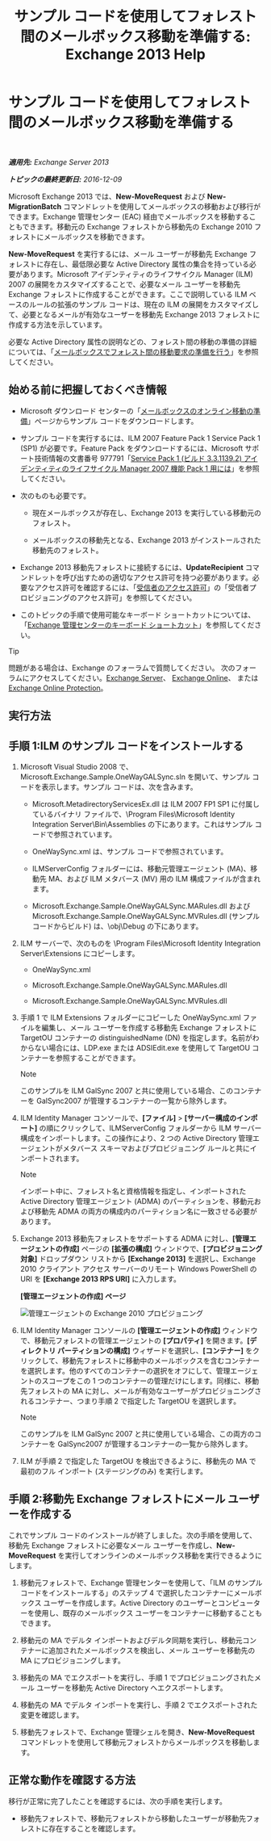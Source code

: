 ﻿---
title: 'サンプル コードを使用してフォレスト間のメールボックス移動を準備する: Exchange 2013 Help'
TOCTitle: サンプル コードを使用してフォレスト間のメールボックス移動を準備する
ms:assetid: f35ac7a5-bb84-4653-b6d0-65906e93627b
ms:mtpsurl: https://technet.microsoft.com/ja-jp/library/Ee861124(v=EXCHG.150)
ms:contentKeyID: 49896553
ms.date: 04/24/2018
mtps_version: v=EXCHG.150
ms.translationtype: HT
---

# サンプル コードを使用してフォレスト間のメールボックス移動を準備する

 

_**適用先:** Exchange Server 2013_

_**トピックの最終更新日:** 2016-12-09_

Microsoft Exchange 2013 では、**New-MoveRequest** および **New-MigrationBatch** コマンドレットを使用してメールボックスの移動および移行ができます。Exchange 管理センター (EAC) 経由でメールボックスを移動することもできます。移動元の Exchange フォレストから移動先の Exchange 2010 フォレストにメールボックスを移動できます。

**New-MoveRequest** を実行するには、メール ユーザーが移動先 Exchange フォレストに存在し、最低限必要な Active Directory 属性の集合を持っている必要があります。Microsoft アイデンティティのライフサイクル Manager (ILM) 2007 の展開をカスタマイズすることで、必要なメール ユーザーを移動先 Exchange フォレストに作成することができます。ここで説明している ILM ベースのルールの拡張のサンプル コードは、現在の ILM の展開をカスタマイズして、必要となるメールが有効なユーザーを移動先 Exchange 2013 フォレストに作成する方法を示しています。

必要な Active Directory 属性の説明などの、フォレスト間の移動の準備の詳細については、「[メールボックスでフォレスト間の移動要求の準備を行う](prepare-mailboxes-for-cross-forest-move-requests-exchange-2013-help.md)」を参照してください。

## 始める前に把握しておくべき情報

  - Microsoft ダウンロード センターの「[メールボックスのオンライン移動の準備](https://go.microsoft.com/fwlink/p/?linkid=177882)」ページからサンプル コードをダウンロードします。

  - サンプル コードを実行するには、ILM 2007 Feature Pack 1 Service Pack 1 (SP1) が必要です。Feature Pack をダウンロードするには、Microsoft サポート技術情報の文書番号 977791「[Service Pack 1 (ビルド 3.3.1139.2) アイデンティティのライフサイクル Manager 2007 機能 Pack 1 用には](http://go.microsoft.com/fwlink/p/?linkid=3052%26kbid=977791)」を参照してください。

  - 次のものも必要です。
    
      - 現在メールボックスが存在し、Exchange 2013 を実行している移動元のフォレスト。
    
      - メールボックスの移動先となる、Exchange 2013 がインストールされた移動先のフォレスト。

  - Exchange 2013 移動先フォレストに接続するには、**UpdateRecipient** コマンドレットを呼び出すための適切なアクセス許可を持つ必要があります。必要なアクセス許可を確認するには、「[受信者のアクセス許可](recipients-permissions-exchange-2013-help.md)」の「受信者プロビジョニングのアクセス許可」を参照してください。

  - このトピックの手順で使用可能なキーボード ショートカットについては、「[Exchange 管理センターのキーボード ショートカット](keyboard-shortcuts-in-the-exchange-admin-center-exchange-online-protection-help.md)」を参照してください。


> [!TIP]
> 問題がある場合は、Exchange のフォーラムで質問してください。 次のフォーラムにアクセスしてください。<A href="https://go.microsoft.com/fwlink/p/?linkid=60612">Exchange Server</A>、 <A href="https://go.microsoft.com/fwlink/p/?linkid=267542">Exchange Online</A>、 または <A href="https://go.microsoft.com/fwlink/p/?linkid=285351">Exchange Online Protection</A>。



## 実行方法

## 手順 1:ILM のサンプル コードをインストールする

1.  Microsoft Visual Studio 2008 で、Microsoft.Exchange.Sample.OneWayGALSync.sln を開いて、サンプル コードを表示します。サンプル コードは、次を含みます。
    
      - Microsoft.MetadirectoryServicesEx.dll は ILM 2007 FP1 SP1 に付属しているバイナリ ファイルで、\\Program Files\\Microsoft Identity Integration Server\\Bin\\Assemblies の下にあります。これはサンプル コードで参照されています。
    
      - OneWaySync.xml は、サンプル コードで参照されています。
    
      - ILMServerConfig フォルダーには、移動元管理エージェント (MA)、移動先 MA、および ILM メタバース (MV) 用の ILM 構成ファイルが含まれます。
    
      - Microsoft.Exchange.Sample.OneWayGALSync.MARules.dll および Microsoft.Exchange.Sample.OneWayGALSync.MVRules.dll (サンプル コードからビルド) は、\\obj\\Debug の下にあります。

2.  ILM サーバーで、次のものを \\Program Files\\Microsoft Identity Integration Server\\Extensions にコピーします。
    
      - OneWaySync.xml
    
      - Microsoft.Exchange.Sample.OneWayGALSync.MARules.dll
    
      - Microsoft.Exchange.Sample.OneWayGALSync.MVRules.dll

3.  手順 1 で ILM Extensions フォルダーにコピーした OneWaySync.xml ファイルを編集し、メール ユーザーを作成する移動先 Exchange フォレストに TargetOU コンテナーの distinguishedName (DN) を指定します。名前がわからない場合には、LDP.exe または ADSIEdit.exe を使用して TargetOU コンテナーを参照することができます。
    

    > [!NOTE]
    > このサンプルを ILM GalSync 2007 と共に使用している場合、このコンテナーを GalSync2007 が管理するコンテナーの一覧から除外します。



4.  ILM Identity Manager コンソールで、**\[ファイル\]** \> **\[サーバー構成のインポート\]** の順にクリックして、ILMServerConfig フォルダーから ILM サーバー構成をインポートします。この操作により、2 つの Active Directory 管理エージェントがメタバース スキーマおよびプロビジョニング ルールと共にインポートされます。
    

    > [!NOTE]
    > インポート中に、フォレスト名と資格情報を指定し、インポートされた Active Directory 管理エージェント (ADMA) のパーティションを、移動元および移動先 ADMA の両方の構成内のパーティション名に一致させる必要があります。



5.  Exchange 2013 移動先フォレストをサポートする ADMA に対し、**\[管理エージェントの作成\]** ページの **\[拡張の構成\]** ウィンドウで、**\[プロビジョニング対象\]** ドロップダウン リストから **\[Exchange 2013\]** を選択し、Exchange 2010 クライアント アクセス サーバーのリモート Windows PowerShell の URI を **\[Exchange 2013 RPS URI\]** に入力します。
    
    **\[管理エージェントの作成\] ページ**
    
    ![管理エージェントの Exchange 2010 プロビジョニング](images/Aa998597.8f403cda-e5e4-4edf-887f-c1ed46cee3f5(EXCHG.150).gif "管理エージェントの Exchange 2010 プロビジョニング")  

6.  ILM Identity Manager コンソールの **\[管理エージェントの作成\]** ウィンドウで、移動元フォレストの管理エージェントの **\[プロパティ\]** を開きます。**\[ディレクトリ パーティションの構成\]** ウィザードを選択し、**\[コンテナー\]** をクリックして、移動先フォレストに移動中のメールボックスを含むコンテナーを選択します。他のすべてのコンテナーの選択をオフにして、管理エージェントのスコープをこの 1 つのコンテナーの管理だけにします。同様に、移動先フォレストの MA に対し、メールが有効なユーザーがプロビジョニングされるコンテナー、つまり手順 2 で指定した TargetOU を選択します。
    

    > [!NOTE]
    > このサンプルを ILM GalSync 2007 と共に使用している場合、この両方のコンテナーを GalSync2007 が管理するコンテナーの一覧から除外します。



7.  ILM が手順 2 で指定した TargetOU を検出できるように、移動先の MA で最初のフル インポート (ステージングのみ) を実行します。

## 手順 2:移動先 Exchange フォレストにメール ユーザーを作成する

これでサンプル コードのインストールが終了しました。次の手順を使用して、移動先 Exchange フォレストに必要なメール ユーザーを作成し、**New-MoveRequest** を実行してオンラインのメールボックス移動を実行できるようにします。

1.  移動元フォレストで、Exchange 管理センターを使用して、「ILM のサンプル コードをインストールする」のステップ 4 で選択したコンテナーにメールボックス ユーザーを作成します。Active Directory のユーザーとコンピューターを使用し、既存のメールボックス ユーザーをコンテナーに移動することもできます。

2.  移動元の MA でデルタ インポートおよびデルタ同期を実行し、移動元コンテナーに追加されたメールボックスを検出し、メール ユーザーを移動先の MA にプロビジョニングします。

3.  移動先の MA でエクスポートを実行し、手順 1 でプロビジョニングされたメール ユーザーを移動先 Active Directory へエクスポートします。

4.  移動先の MA でデルタ インポートを実行し、手順 2 でエクスポートされた変更を確認します。

5.  移動先フォレストで、Exchange 管理シェルを開き、**New-MoveRequest** コマンドレットを使用して移動元フォレストからメールボックスを移動します。

## 正常な動作を確認する方法

移行が正常に完了したことを確認するには、次の手順を実行します。

  - 移動先フォレストで、移動元フォレストから移動したユーザーが移動先フォレストに存在することを確認します。

